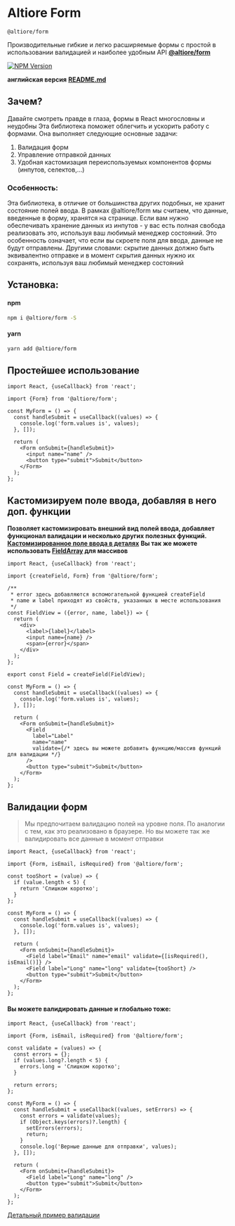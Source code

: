 # Altiore Form

`@altiore/form`

Производительные гибкие и легко расширяемые формы с простой в использовании валидацией и наиболее удобным API [**@altiore/form**](https://www.npmjs.com/package/@altiore/form)

<a href="https://www.npmjs.com/package/@altiore/form" target="_blank">
  <img src="https://img.shields.io/npm/v/@altiore/form.svg" alt="NPM Version" />
</a>

**английская версия**
[**README.md**](README.md)

## Зачем?

Давайте смотреть правде в глаза, формы в React многословны и неудобны
Эта библиотека поможет облегчить и ускорить работу с формами.
Она выполняет следующие основные задачи:

1. Валидация форм
2. Управление отправкой данных
3. Удобная кастомизация переиспользуемых компонентов формы (инпутов, селектов,...)

### Особенность:

Эта библиотека, в отличие от большинства других подобных, не хранит состояние полей ввода.
В рамках @altiore/form мы считаем, что данные, введенные в форму, хранятся на странице.
Если вам нужно обеспечивать хранение данных из инпутов - у вас есть полная свобода реализовать это, используя ваш любимый менеджер состояний.
Это особенность означает, что если вы скроете поля для ввода, данные не будут отправлены.
Другими словами: скрытие данных должно быть эквивалентно отправке и в момент скрытия данных нужно их сохранять, используя ваш любимый менеджер состояний

## Установка:

#### npm

```bash
npm i @altiore/form -S
```

#### yarn

```bash
yarn add @altiore/form
```

## Простейшее использование

```tsx
import React, {useCallback} from 'react';

import {Form} from '@altiore/form';

const MyForm = () => {
  const handleSubmit = useCallback((values) => {
    console.log('form.values is', values);
  }, []);

  return (
    <Form onSubmit={handleSubmit}>
      <input name="name" />
      <button type="submit">Submit</button>
    </Form>
  );
};
```

## Кастомизируем поле ввода, добавляя в него доп. функции

**Позволяет кастомизировать внешний вид полей ввода, добавляет функционал валидации и несколько других полезных функций. [Кастомизированное поле ввода в деталях](.docs/create-field.ru.md)**
**Вы так же можете использовать [FieldArray](.docs/create-field-array.ru.md) для массивов**

```tsx
import React, {useCallback} from 'react';

import {createField, Form} from '@altiore/form';

/**
 * error здесь добавляются вспомогательной функцией createField
 * name и label приходят из свойств, указанных в месте использования
 */
const FieldView = ({error, name, label}) => {
  return (
    <div>
      <label>{label}</label>
      <input name={name} />
      <span>{error}</span>
    </div>
  );
};

export const Field = createField(FieldView);

const MyForm = () => {
  const handleSubmit = useCallback((values) => {
    console.log('form.values is', values);
  }, []);

  return (
    <Form onSubmit={handleSubmit}>
      <Field
        label="Label"
        name="name"
        validate={/* здесь вы можете добавить функцию/массив функций для валидации */}
      />
      <button type="submit">Submit</button>
    </Form>
  );
};
```

## Валидации форм

> Мы предпочитаем валидацию полей на уровне поля. По аналогии с тем,
> как это реализовано в браузере.
> Но вы можете так же валидировать все данные в момент отправки

```tsx
import React, {useCallback} from 'react';

import {Form, isEmail, isRequired} from '@altiore/form';

const tooShort = (value) => {
  if (value.length < 5) {
    return 'Слишком коротко';
  }
};

const MyForm = () => {
  const handleSubmit = useCallback((values) => {
    console.log('form.values is', values);
  }, []);

  return (
    <Form onSubmit={handleSubmit}>
      <Field label="Email" name="email" validate={[isRequired(), isEmail()]} />
      <Field label="Long" name="long" validate={tooShort} />
      <button type="submit">Submit</button>
    </Form>
  );
};
```

#### Вы можете валидировать данные и глобально тоже:

```tsx
import React, {useCallback} from 'react';

import {Form, isEmail, isRequired} from '@altiore/form';

const validate = (values) => {
  const errors = {};
  if (values.long?.length < 5) {
    errors.long = 'Слишком коротко';
  }

  return errors;
};

const MyForm = () => {
  const handleSubmit = useCallback((values, setErrors) => {
    const errors = validate(values);
    if (Object.keys(errors)?.length) {
      setErrors(errors);
      return;
    }
    console.log('Верные данные для отправки', values);
  }, []);

  return (
    <Form onSubmit={handleSubmit}>
      <Field label="Long" name="long" />
      <button type="submit">Submit</button>
    </Form>
  );
};
```

[Детальный пример валидации](.docs/valid.md)
